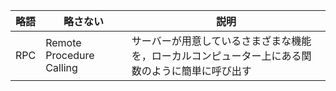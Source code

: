 | 略語  | 略さない                     | 説明                                               |
|-----|--------------------------|--------------------------------------------------|
| RPC | Remote Procedure Calling | サーバーが用意しているさまざまな機能を，ローカルコンピューター上にある関数のように簡単に呼び出す |

